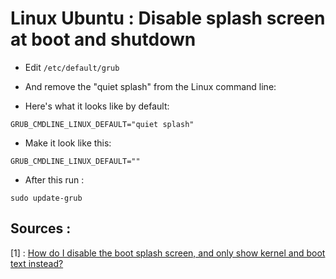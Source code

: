 # Linux Ubuntu : Disable splash screen at boot and shutdown

- Edit `/etc/default/grub`

- And remove the "quiet splash" from the Linux command line:

- Here's what it looks like by default:

```
GRUB_CMDLINE_LINUX_DEFAULT="quiet splash"
```
- Make it look like this:

```
GRUB_CMDLINE_LINUX_DEFAULT=""
```
- After this run :

`sudo update-grub`


## Sources : 

[1] : [How do I disable the boot splash screen, and only show kernel and boot text instead?](https://askubuntu.com/questions/33416/how-do-i-disable-the-boot-splash-screen-and-only-show-kernel-and-boot-text-inst)
